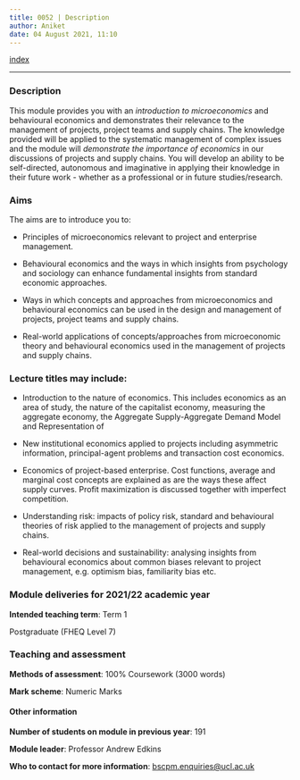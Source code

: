 ```yaml
---
title: 0052 | Description
author: Aniket
date: 04 August 2021, 11:10
---
```


<link rel="stylesheet" href="../style.css">

[index](index.html)

---

### Description

This module provides you with an *introduction to microeconomics* and behavioural economics and demonstrates their relevance to the management of projects, project teams and supply chains. The knowledge provided will be applied to the systematic management of complex issues and the module will *demonstrate the importance of economics* in our discussions of projects and supply chains. You will develop an ability to be self-directed, autonomous and imaginative in applying their knowledge in their future work - whether as a professional or in future studies/research.

### Aims

The aims are to introduce you to:

- Principles of microeconomics relevant to project and enterprise management.

- Behavioural economics and the ways in which insights from psychology and sociology can enhance fundamental insights from standard economic approaches.

- Ways in which concepts and approaches from microeconomics and behavioural economics can be used in the design and management of projects, project teams and supply chains.

- Real-world applications of concepts/approaches from microeconomic theory and behavioural economics used in the management of projects and supply chains.

### Lecture titles may include:

- Introduction to the nature of economics. This includes economics as an area of study, the nature of the capitalist economy, measuring the aggregate economy, the Aggregate Supply-Aggregate Demand Model and Representation of

- New institutional economics applied to projects including asymmetric information, principal-agent problems and transaction cost economics.

- Economics of project-based enterprise. Cost functions, average and marginal cost concepts are explained as are the ways these affect supply curves. Profit maximization is discussed together with imperfect competition.

- Understanding risk: impacts of policy risk, standard and behavioural theories of risk applied to the management of projects and supply chains.

- Real-world decisions and sustainability: analysing insights from behavioural economics about common biases relevant to project management, e.g. optimism bias, familiarity bias etc.


### Module deliveries for 2021/22 academic year

**Intended teaching term**: Term 1     

Postgraduate (FHEQ Level 7)

### Teaching and assessment

**Methods of assessment**: 100% Coursework (3000 words)

**Mark scheme**: Numeric Marks


#### Other information

**Number of students on module in previous year**: 191

**Module leader**: Professor Andrew Edkins

**Who to contact for more information**: bscpm.enquiries@ucl.ac.uk